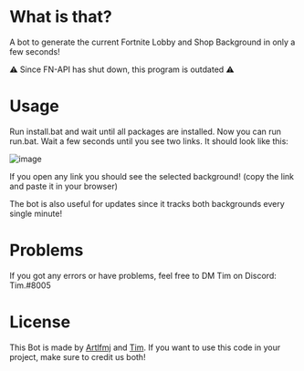 # What is that?
A bot to generate the current Fortnite Lobby and Shop Background in only a few seconds!

⚠️ Since FN-API has shut down, this program is outdated ⚠️

# Usage
Run install.bat and wait until all packages are installed.
Now you can run run.bat. Wait a few seconds until you see two links. 
It should look like this:

![image](https://user-images.githubusercontent.com/86020466/172049233-9c9e09fb-4b02-4d14-a2ac-3b62b1623713.png)


If you open any link you should see the selected background! (copy the link and paste it in your browser)


The bot is also useful for updates since it tracks both backgrounds every single minute!


# Problems 
If you got any errors or have problems, feel free to DM Tim on Discord:
Tim.#8005

# License
This Bot is made by [Artlfmj](https://github.com/Artlfmj) and [Tim](https://twitter.com/TimFNLeaks).
If you want to use this code in your project, make sure to credit us both!
